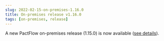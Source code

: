 ```yaml
---
slug: 2022-02-15-on-premises-1.16.0
title: On-premises release v1.16.0
tags: [on-premises, release]
---
```


A new PactFlow on-premises release (1.15.0) is now available ([see details](https://docs.pactflow.io/docs/on-premises/releases/1.15.0)).
